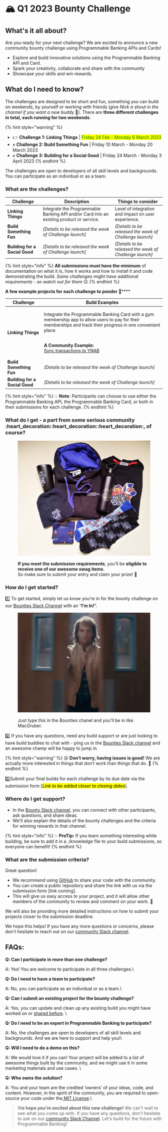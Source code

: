 # 🏔 Q1 2023 Bounty Challenge

## What's it all about?

Are you ready for your next challenge? We are excited to announce a new community bounty challenge using Programmable Banking APIs and Cards!

* Explore and build innovative solutions using the Programmable Banking API and Card.&#x20;
* Spark your creativity, collaborate and share with the community&#x20;
* Showcase your skills and win rewards.

## What do I need to know?

The challenges are designed to be short and fun, something you can build on weekends, by yourself or working with friends (_give Nick a shout in the channel if you want a new buddy_ 🤩). There are **three different challenges in total, each running for two weekends**:

{% hint style="warning" %}
* 👉 **Challenge 1: Linking Things** | <mark style="color:green;">Friday 24 Feb - Monday 6 March 2023</mark>
* ✊ **Challenge 2: Build Something Fun**  | Friday 10 March - Monday 20 March 2023
* ✊ **Challenge 3: Building for a Social Good** | Friday 24 March - Monday 3 April 2023&#x20;
{% endhint %}

The challenges are open to developers of all skill levels and backgrounds. You can participate as an individual or as a team.

### What are the challenges?

| Challenge                       | Description                                                                             | Things to consider                                       |
| ------------------------------- | --------------------------------------------------------------------------------------- | -------------------------------------------------------- |
| **Linking Things**              | Integrate the Programmable Banking API and/or Card into an existing product or service. | Level of integration and impact on user experience.      |
| **Build Something Fun**         | _\[Details to be released the week of Challenge launch]_                                | _\[Details to be released the week of Challenge launch]_ |
| **Building for a Social Good**  | _\[Details to be released the week of Challenge launch]_                                | _\[Details to be released the week of Challenge launch]_ |

{% hint style="info" %}
**All submissions must have the minimum** of documentation on what it is, how it works and how to install it and code demonstrating the build. _Some challenges might have additional requirements - so watch out for them_ :wink:
{% endhint %}

**A few example projects for each challenge to ponder** :thinking:****

| Challenge                       | Build Examples                                                                                                                                                                                                                                                                                         |
| ------------------------------- | ------------------------------------------------------------------------------------------------------------------------------------------------------------------------------------------------------------------------------------------------------------------------------------------------------ |
| **Linking Things**              | <p>Integrate the Programmable Banking Card with a gym membership app to allow users to pay for their memberships and track their progress in one convenient place.</p><p><br><strong>A Community Example:</strong> <br><a href="https://github.com/ferdis/ynab-sync">Sync transactions to YNAB</a></p> |
| **Build Something Fun**         | _\[Details to be released the week of Challenge launch]_                                                                                                                                                                                                                                               |
| **Building for a Social Good**  | _\[Details to be released the week of Challenge launch]_                                                                                                                                                                                                                                               |

{% hint style="info" %}
💡 **Note**: Participants can choose to use either the Programmable Banking API, the Programmable Banking Card, or both in their submissions for each challenge.
{% endhint %}

### What do I get - a part from some serious community :heart\_decoration::heart\_decoration::heart\_decoration:, of course?

<figure><img src="../.gitbook/assets/swag pics.png" alt=""><figcaption><p><strong>If you meet the submission requirements</strong>, you'll be <strong>eligible to receive one of our awesome swag items</strong>. <br>So make sure to submit your entry and claim your prize! 🤩</p></figcaption></figure>

### How do I get started?

1️⃣ To get started, simply let us know you’re in for the bounty challenge on our [Bounties Slack Channel](https://offerzen-community.slack.com/archives/C048GPNT49W) with an “**I’m In!**”.&#x20;

<figure><img src="../.gitbook/assets/im_in.gif" alt=""><figcaption><p>Just type this in the Bounties chanel and you'll be in like MacGruber. </p></figcaption></figure>

2️⃣ If you have any questions, need any build support or are just looking to have build buddies to chat with - ping us in the [Bounties Slack channel](https://offerzen-community.slack.com/archives/C048GPNT49W) and an awesome champ will be happy to jump in.

{% hint style="warning" %}
😜 **Don’t worry, having issues is good!** We are actually more interested in things that don’t work than things that do. 🤫&#x20;
{% endhint %}

3️⃣Submit your final builds for each challenge by its due date via the submission form \[_<mark style="background-color:yellow;">Link to be added closer to closing dates</mark>_].

### Where do I get support?

* In the [Bounty Slack channel](https://offerzen-community.slack.com/archives/C048GPNT49W), you can connect with other participants, ask questions, and share ideas.
* We'll also explain the details of the bounty challenges and the criteria for winning rewards in that channel.

{% hint style="info" %}
💡 **ProTip:** If you learn something interesting while building, be sure to add it in a ./knowledge file to your build submissions, so everyone can benefit!
{% endhint %}

### What are the submission criteria?

Great question!

* We recommend using [GitHub](https://github.com/) to share your code with the community.&#x20;
* You can create a public repository and share the link with us via the submission form \[link coming].&#x20;
* This will give us easy access to your project, and it will allow other members of the community to review and comment on your work. 🥳

We will also be providing more detailed instructions on how to submit your projects closer to the submission deadline.

We hope this helps! If you have any more questions or concerns, please don't hesitate to reach out on our [community Slack channel](https://offerzen-community.slack.com/archives/C048GPNT49W).

## FAQs:

**Q: Can I participate in more than one challenge?**

A: Yes! You are welcome to participate in all three challenges.\


**Q: Do I need to have a team to participate?**

A: No, you can participate as an individual or as a team.\


**Q: Can I submit an existing project for the bounty challenge?**

A: Yes, you can update and clean up any existing build you might have worked on or [shared before](https://gitlab.com/offerzen-community/investec-programmable-banking/command-center#open-source-projects). \


**Q: Do I need to be an expert in Programmable Banking to participate?**

A: No, the challenges are open to developers of all skill levels and backgrounds. And we are here to support and help you!\


**Q: Will I need to do a demo on this?**

A:  We would love it if you can! Your project will be added to a list of awesome things built by the community, and we might use it in some marketing materials and use cases. \


**Q: Who owns the solution?**

A: You and your team are the credited ‘owners’ of your ideas, code, and content. However, in the spirit of the community, you are required to open-source your code under the[ MIT License](https://opensource.org/licenses/MIT).\


> W**e hope you're excited about this new challenge!** We can't wait to see what you come up with. If you have any questions, don't hesitate to ask on our [community Slack Channel](https://offerzen-community.slack.com/archives/C048GPNT49W). Let's build for the future with Programmable Banking!
